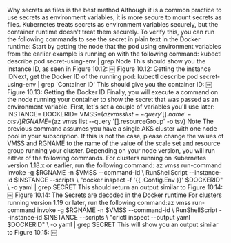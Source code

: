 Why secrets as files is the best method 
Although it is a common practice to use secrets as environment variables, it is more secure to
mount secrets as files. Kubernetes treats secrets as environment variables securely, but the
container runtime doesn't treat them securely. To verify this, you can run the following
commands to see the secret in plain text in the Docker runtime: 
Start by getting the node that the pod using environment variables from the earlier
example is running on with the following command:
kubectl describe pod secret-using-env | grep Node 
This should show you the instance ID, as seen in Figure 10.12: 
￼
Figure 10.12: Getting the instance IDNext, get the Docker ID of the running pod:
kubectl describe pod secret-using-env | grep 'Container ID' 
This should give you the container ID: 
￼
Figure 10.13: Getting the Docker ID 
Finally, you will execute a command on the node running your container to show the
secret that was passed as an environment variable. First, let's set a couple of variables
you'll use later:
INSTANCE=<provide instance number> 
DOCKERID=<provide Docker ID> 
VMSS=$(az vmss list --query '[].name' -o tsv) 
RGNAME=$(az vmss list --query '[].resourceGroup' -o tsv) 
Note 
The previous command assumes you have a single AKS cluster with one node pool in your
subscription. If this is not the case, please change the values of VMSS and RGNAME to the
name of the value of the scale set and resource group running your cluster. 
Depending on your node version, you will run either of the following commands. For
clusters running on Kubernetes version 1.18.x or earlier, run the following command:
az vmss run-command invoke -g $RGNAME -n $VMSS --command-id \ 
RunShellScript --instance-id $INSTANCE --scripts \ 
"docker inspect -f '{{ .Config.Env }}' $DOCKERID" \ 
-o yaml | grep SECRET 
This should return an output similar to Figure 10.14: 
￼ 
Figure 10.14: The Secrets are decoded in the Docker runtime 
For clusters running version 1.19 or later, run the following command:az vmss run-command invoke -g $RGNAME -n $VMSS --command-id \ 
RunShellScript --instance-id $INSTANCE --scripts \ 
"crictl inspect --output yaml $DOCKERID" \ 
-o yaml | grep SECRET 
This will show you an output similar to Figure 10.15: 
￼ 

